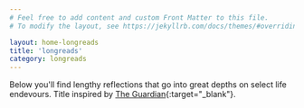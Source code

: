 ```yaml
---
# Feel free to add content and custom Front Matter to this file.
# To modify the layout, see https://jekyllrb.com/docs/themes/#overriding-theme-defaults

layout: home-longreads
title: 'longreads'
category: longreads
---
```


Below you'll find lengthy reflections that go into great depths on select life endevours. Title inspired by [The Guardian](https://www.theguardian.com/news/series/the-long-read){:target="_blank"}. 
